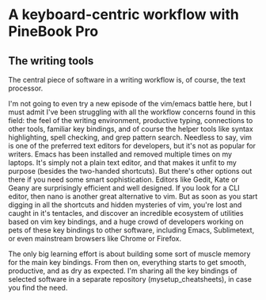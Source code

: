 # A keyboard-centric workflow with PineBook Pro

## The writing tools

The central piece of software in a writing workflow is, of course, the text processor. 

I'm not going to even try a new episode of the vim/emacs battle here, but I must admit I've been struggling with all the workflow concerns found in this field: the feel of the writing environment, productive typing, connections to other tools, familiar key bindings, and of course the helper tools like syntax highlighting, spell checking, and grep pattern search. Needless to say, vim is one of the preferred text editors for developers, but it's not as popular for writers. Emacs has been installed and removed multiple times on my laptops. It's simply not a plain text editor, and that makes it unfit to my purpose (besides the two-handed shortcuts). But there's other options out there if you need some smart sophistication. Editors like Gedit, Kate or Geany are surprisingly efficient and well designed. If you look for a CLI editor, then nano is another great alternative to vim. But as soon as you start digging in all the shortcuts and hidden mysteries of vim, you're lost and caught in it's tentacles, and discover an incredible ecosystem of utilities based on vim key bindings, and a huge crowd of developers working on pets of these key bindings to other software, including Emacs, Sublimetext, or even mainstream browsers like Chrome or Firefox. 

The only big learning effort is about building some sort of muscle memory for the main key bindings. From then on, everything starts to get smooth, productive, and as dry as expected. I'm sharing all the key bindings of selected software in a separate repository (mysetup_cheatsheets), in case you find the need.